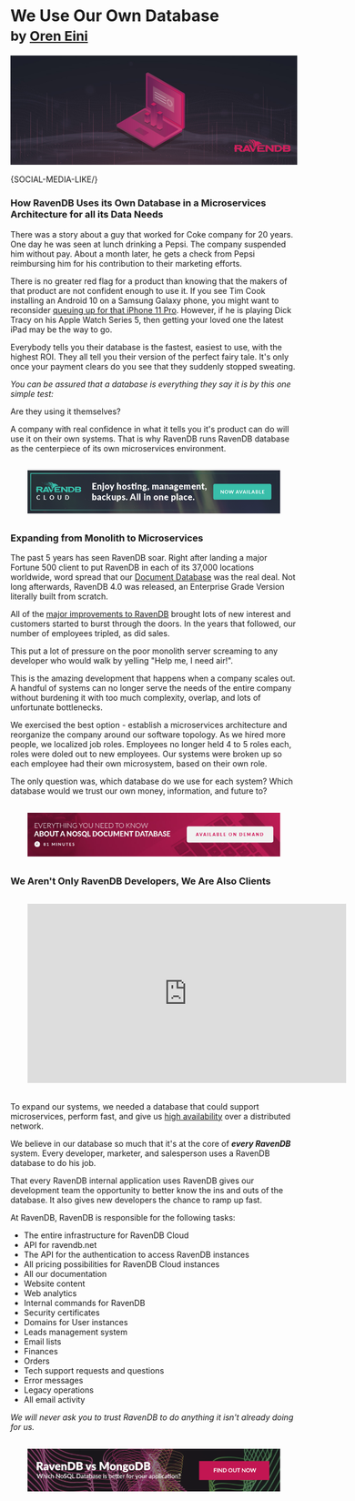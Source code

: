 # We Use Our Own Database<br/><small>by <a href="mailto:ayende@hibernatingrhinos.com">Oren Eini</a></small>

![How RavenDB Uses its Own Database in a Microservices Architecture for all its Data Needs](images/ravendb-uses-its-own-database-in-a-microservices-architecture.jpg)

{SOCIAL-MEDIA-LIKE/}


### How RavenDB Uses its Own Database in a Microservices Architecture for all its Data Needs
<p class="lead">There was a story about a guy that worked for Coke company for 20 years. One day he was seen at lunch drinking a Pepsi. The company suspended him without pay. About a month later, he gets a check from Pepsi reimbursing him for his contribution to their marketing efforts.</p>

There is no greater red flag for a product than knowing that the makers of that product are not confident enough to use it. If you see Tim Cook installing an Android 10 on a Samsung Galaxy phone, you might want to reconsider <a href="https://techcrunch.com/2019/10/28/apple-releases-ios-13-2-with-deep-fusion/" target="_blank" rel="nofollow">queuing up for that iPhone 11 Pro</a>. However, if he is playing Dick Tracy on his Apple Watch Series 5, then getting your loved one the latest iPad may be the way to go.

Everybody tells you their database is the fastest, easiest to use, with the highest ROI. They all tell you their version of the perfect fairy tale. It's only once your payment clears do you see that they suddenly stopped sweating.

*You can be assured that a database is everything they say it is by this one simple test:*

Are they using it themselves?

A company with real confidence in what it tells you it's product can do will use it on their own systems. That is why RavenDB runs RavenDB database as the centerpiece of its own microservices environment.

<div style="margin: 30px">
    <a href="https://cloud.ravendb.net" target="_blank"><img src="images/ravendb-cloud.png" class="img-responsive m-0-auto" alt="RavenDB Cloud"/></a>
</div>

### Expanding from Monolith to Microservices
The past 5 years has seen RavenDB soar. Right after landing a major Fortune 500 client to put RavenDB in each of its 37,000 locations worldwide, word spread that our [Document Database](https://ravendb.net) was the real deal. Not long afterwards, RavenDB 4.0 was released, an Enterprise Grade Version literally built from scratch. 

All of the [major improvements to RavenDB](https://ravendb.net/articles/21-improvements-to-our-nosql-document-database) brought lots of new interest and customers started to burst through the doors. In the years that followed, our number of employees tripled, as did sales.

This put a lot of pressure on the poor monolith server screaming to any developer who would walk by yelling "Help me, I need air!".

This is the amazing development that happens when a company scales out. A handful of systems can no longer serve the needs of the entire company without burdening it with too much complexity, overlap, and lots of unfortunate bottlenecks.

We exercised the best option - establish a microservices architecture and reorganize the company around our software topology. As we hired more people, we localized job roles. Employees no longer held 4 to 5 roles each, roles were doled out to new employees. Our systems were broken up so each employee had their own microsystem, based on their own role.

The only question was, which database do we use for each system? Which database would we trust our own money, information, and future to?

<div style="margin: 30px">
    <a href="https://ravendb.net/learn/webinars/ravenDB-101-querying-indexing-aggregates-document-database-cloud-on-prem-hybrid-environment"><img src="images/ravendb-101.jpg" alt="RavenDB 101 Webinar Available On-Demand" class="img-responsive m-0-auto"/></a>
</div>

### We Aren't Only RavenDB Developers, We Are Also Clients

<div class="text-center" style="margin: 30px"><iframe width="560" height="315" src="https://www.youtube.com/embed/IuRLGdGnqSU?t=50" frameborder="0" allow="accelerometer; autoplay; encrypted-media; gyroscope; picture-in-picture" allowfullscreen></iframe></div>

To expand our systems, we needed a database that could support microservices, perform fast, and give us [high availability](https://ravendb.net/why-ravendb/high-availability) over a distributed network.

We believe in our database so much that it's at the core of ***every RavenDB*** system. Every developer, marketer, and salesperson uses a RavenDB database to do his job.

That every RavenDB internal application uses RavenDB gives our development team the opportunity to better know the ins and outs of the database. It also gives new developers the chance to ramp up fast.

At RavenDB, RavenDB is responsible for the following tasks:
<ul>
<li>The entire infrastructure for RavenDB Cloud</li>
<li>API for ravendb.net</li>
<li>The API for the authentication to access RavenDB instances</li>
<li>All pricing possibilities for RavenDB Cloud instances</li>
<li>All our documentation</li>
<li>Website content</li>
<li>Web analytics</li>
<li>Internal commands for RavenDB</li>
<li>Security certificates</li>
<li>Domains for User instances</li>
<li>Leads management system</li>
<li>Email lists</li>
<li>Finances</li>
<li>Orders</li>
<li>Tech support requests and questions</li>
<li>Error messages</li>
<li>Legacy operations</li>
<li>All email activity</li>
</ul>

*We will never ask you to trust RavenDB to do anything it isn't already doing for us.*

<div style="margin: 30px">
    <a href="https://ravendb.net/whitepapers/mongodb-ravendb-best-nosql-open-source-document-database"><img src="images/ravendb-vs-mongodb.png" alt="RavenDB vs MongoDB Whitepaper" class="img-responsive m-0-auto"/></a>
</div>
